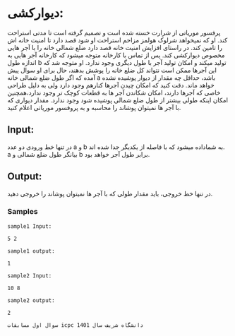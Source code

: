 # دیوارکشی:

پرفسور موریاتی از شرارت خسته شده است و تصمیم گرفته است تا مدتی استراحت کند. او که نمیخواهد شرلوک هولمز مزاحم استراحت او شود قصد دارد تا امنیت خانه اش را تامین کند. در راستای افزایش امنیت خانه قصد دارد ضلع شمالی خانه را با آجر هایی مخصوص دیوارکشی کند. پس از تماس با کارخانه متوجه میشود که کارخانه آجر هایی به اندازه طول b تولید میکند و امکان تولید آجر با طول دیگری وجود ندارد.
او متوجه شد که این آجرها ممکن است نتواند کل ضلع خانه را پوشش بدهند، حال برای او سوال پیش آمده که اگر طول ضلع شمالی خانه a باشد، حداقل چه مقدار از دیوار پوشیده نشده خواهد ماند.
دقت کنید که امکان چیدن آجرها کنارهم وجود دارد ولی به دلیل طراحی خاصی که آجرها دارند، امکان شکاندن آجر ها به قطعات کوچک تر وجود ندارد،‌همچنین امکان اینکه طولی بیشتر از طول  ضلع شمالی پوشیده شود وجود ندارد.
مقدار دیواری که با آجر ها نمیتوان پوشاند را محاسبه و به پروفسور موریاتی اعلام کنید.

## Input:

در تنها خط ورودی دو عدد a و b به شماداده میشود که با فاصله از یکدیگر جدا شده اند.
a بیانگر طول ضلع شمالی و 
b برابر طول آجر خواهد بود.

## Output:

در تنها خط خروجی، باید مقدار طولی که با آجر ها نمیتوان پوشاند را خروجی دهید.

### Samples

`sample1 Input:`

```5 2```

`sample1 output:`


```1```

`sample2 Input:`


```10 8```

`sample2 output:`

```2```

`سوال اول مسابقات icpc دانشگاه شریف سال 1401`